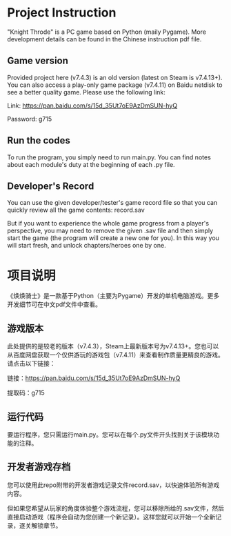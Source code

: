 # Project Instruction

"Knight Throde" is a PC game based on Python (maily Pygame). More development details can be found in the Chinese instruction pdf file.

## Game version

Provided project here (v7.4.3) is an old version (latest on Steam is v7.4.13+). You can also access a play-only game package (v7.4.11) on Baidu netdisk to see a better quality game. Please use the following link:

Link: https://pan.baidu.com/s/15d_35Ut7oE9AzDmSUN-hyQ

Password: g715

## Run the codes

To run the program, you simply need to run main.py. You can find notes about each module's duty at the beginning of each .py file.

## Developer's Record
You can use the given developer/tester's game record file so that you can quickly review all the game contents: record.sav

But if you want to experience the whole game progress from a player's perspective, you may need to remove the given .sav file and then simply start the game (the program will create a new one for you). In this way you will start fresh, and unlock chapters/heroes one by one. 




# 项目说明

《焕焕骑士》是一款基于Python（主要为Pygame）开发的单机电脑游戏。更多开发细节可在中文pdf文件中查看。

## 游戏版本

此处提供的是较老的版本（v7.4.3），Steam上最新版本号为v7.4.13+。您也可以从百度网盘获取一个仅供游玩的游戏包（v7.4.11）来查看制作质量更精良的游戏。请点击以下链接：

链接：https://pan.baidu.com/s/15d_35Ut7oE9AzDmSUN-hyQ

提取码：g715

## 运行代码

要运行程序，您只需运行main.py。您可以在每个.py文件开头找到关于该模块功能的注释。

## 开发者游戏存档

您可以使用此repo附带的开发者游戏记录文件record.sav，以快速体验所有游戏内容。

但如果您希望从玩家的角度体验整个游戏流程，您可以移除所给的.sav文件，然后直接启动游戏（程序会自动为您创建一个新记录）。这样您就可以开始一个全新记录，逐关解锁章节。
